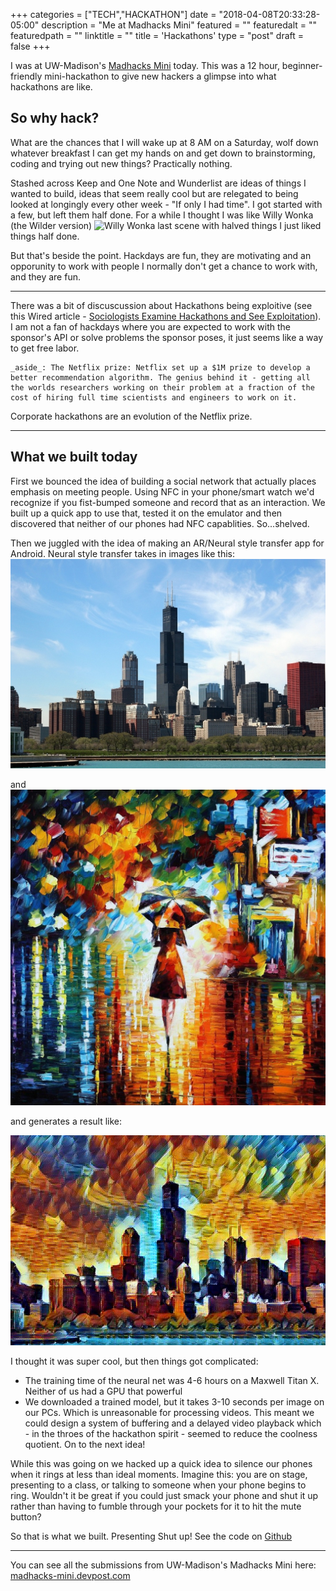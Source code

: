 +++
categories = ["TECH","HACKATHON"]
date = "2018-04-08T20:33:28-05:00"
description = "Me at Madhacks Mini"
featured = ""
featuredalt = ""
featuredpath = ""
linktitle = ""
title = 'Hackathons'
type = "post"
draft = false
+++

I was at UW-Madison's [Madhacks Mini](http://madhacks.org/) today. This was a 12 hour, beginner-friendly mini-hackathon to give new hackers a glimpse into what hackathons are like.

## So why hack?

What are the chances that I will wake up at 8 AM on a Saturday, wolf down whatever breakfast I can get my hands on and get down to brainstorming, coding and trying out new things? Practically nothing.

Stashed across Keep and One Note and Wunderlist are ideas of things I wanted to build, ideas that seem really cool but are relegated to being looked at longingly every other week - "If only I had time". I got started with a few, but left them half done. For a while I thought I was like Willy Wonka (the Wilder version) ![Willy Wonka last scene with halved things](https://i.stack.imgur.com/tivC3.jpg) I just liked things half done.

But that's beside the point. Hackdays are fun, they are motivating and an opporunity to work with people I normally don't get a chance to work with, and they are fun.

____

There was a bit of discuscussion about Hackathons being exploitive (see this Wired article - [Sociologists Examine Hackathons and See Exploitation](https://www.wired.com/story/sociologists-examine-hackathons-and-see-exploitation/)). I am not a fan of hackdays where you are expected to work with the sponsor's API or solve problems the sponsor poses, it just seems like a way to get free labor.

    _aside_: The Netflix prize: Netflix set up a $1M prize to develop a better recommendation algorithm. The genius behind it - getting all the worlds researchers working on their problem at a fraction of the cost of hiring full time scientists and engineers to work on it.

Corporate hackathons are an evolution of the Netflix prize.
___

## What we built today

First we bounced the idea of building a social network that actually places emphasis on meeting people. Using NFC in your phone/smart watch we'd recognize if you fist-bumped someone and record that as an interaction. We built up a quick app to use that, tested it on the emulator and then discovered that neither of our phones had NFC capablities. So...shelved.

Then we juggled with the idea of making an AR/Neural style transfer app for Android.
Neural style transfer takes in images like this:
![Photo of Chicago skyline](/img/chicago.jpg)

and ![Rain Princess painting](/img/rain_princess.jpg)

and generates a result like:

![Photo of Chicago after neural style transfer](/img/chicago_rain_princess.jpg)

I thought it was super cool, but then things got complicated:

- The training time of the neural net was 4-6 hours on a Maxwell Titan X. Neither of us had a GPU that powerful
- We downloaded a trained model, but it takes 3-10 seconds per image on our PCs. Which is unreasonable for processing videos. This meant we could design a system of buffering and a delayed video playback which - in the throes of the hackathon spirit - seemed to reduce the coolness quotient. On to the next idea!

While this was going on we hacked up a quick idea to silence our phones when it rings at less than ideal moments. Imagine this: you are on stage, presenting to a class, or talking to someone when your phone begins to ring. Wouldn't it be great if you could just smack your phone and shut it up rather than having to fumble through your pockets for it to hit the mute button?

So that is what we built. Presenting Shut up! See the code on [Github](https://github.com/pavankm/shutup)
____

You can see all the submissions from UW-Madison's Madhacks Mini here: [madhacks-mini.devpost.com](https://madhacks-mini.devpost.com/)